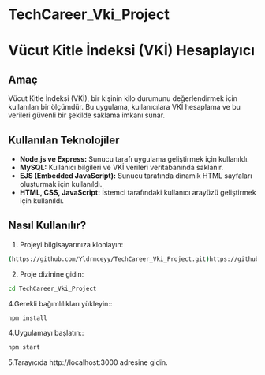 # TechCareer_Vki_Project
# Vücut Kitle İndeksi (VKİ) Hesaplayıcı
## Amaç
Vücut Kitle İndeksi (VKİ), bir kişinin kilo durumunu değerlendirmek için kullanılan bir ölçümdür. Bu uygulama, kullanıcılara VKİ hesaplama ve bu verileri güvenli bir şekilde saklama imkanı sunar.

## Kullanılan Teknolojiler

- **Node.js ve Express:** Sunucu tarafı uygulama geliştirmek için kullanıldı.
- **MySQL:** Kullanıcı bilgileri ve VKİ verileri veritabanında saklanır.
- **EJS (Embedded JavaScript):** Sunucu tarafında dinamik HTML sayfaları oluşturmak için kullanıldı.
- **HTML, CSS, JavaScript:** İstemci tarafındaki kullanıcı arayüzü geliştirmek için kullanıldı.

## Nasıl Kullanılır?
1. Projeyi bilgisayarınıza klonlayın:
```sh 
(https://github.com/Yldrmceyy/TechCareer_Vki_Project.git)https://github.com/Yldrmceyy/TechCareer_Vki_Project.git
 ````
2. Proje dizinine gidin:
  ```sh 
cd TechCareer_Vki_Project
   ````
4.Gerekli bağımlılıkları yükleyin::
   ```sh 
   npm install
   ````
4.Uygulamayı başlatın::
   ```sh 
   npm start
   ````
5.Tarayıcıda http://localhost:3000 adresine gidin.


